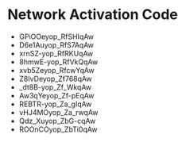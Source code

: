 # Network Activation Code
* GPiOOeyop_RfSHIqAw
* D6e1Auyop_RfS7AqAw
* xrnSZ-yop_RfRKUqAw
* 8hmwE-yop_RfVkQqAw
* xvb5Zeyop_RfcwYqAw
* Z8IvDeyop_Zf768qAw
* _dt8B-yop_Zf_WkqAw
* Aw3qYeyop_Zf-pEqAw
* REBTR-yop_Za_gIqAw
* vHJ4MOyop_Za_rwqAw
* Qdz_Xuyop_ZbG-cqAw
* ROOnCOyop_ZbTi0qAw